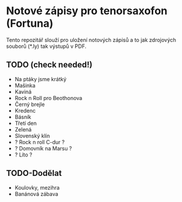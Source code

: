 # Notové zápisy pro tenorsaxofon (Fortuna)

Tento repozitář slouží pro uložení notových zápisů a to jak zdrojových souborů (*.ly) tak výstupů v PDF.

## TODO (check needed!)
- Na ptáky jsme krátký
- Mašinka
- Kaviná
- Rock n Roll pro Beothonova
- Černý brejle
- Kredenc
- Básník
- Třetí den
- Zelená 
- Slovenský klín
- ? Rock n roll C-dur ?
- ? Domovník na Marsu ?
- ? Líto ?

## TODO-Dodělat
- Koulovky, mezihra
- Banánová zábava
